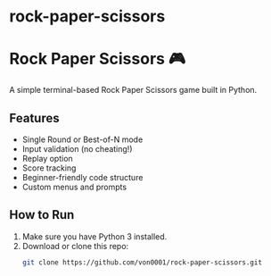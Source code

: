 # rock-paper-scissors

# Rock Paper Scissors 🎮

A simple terminal-based Rock Paper Scissors game built in Python.

## Features
- Single Round or Best-of-N mode
- Input validation (no cheating!)
- Replay option
- Score tracking
- Beginner-friendly code structure
- Custom menus and prompts

## How to Run
1. Make sure you have Python 3 installed.
2. Download or clone this repo:
   ```bash
   git clone https://github.com/von0001/rock-paper-scissors.git
